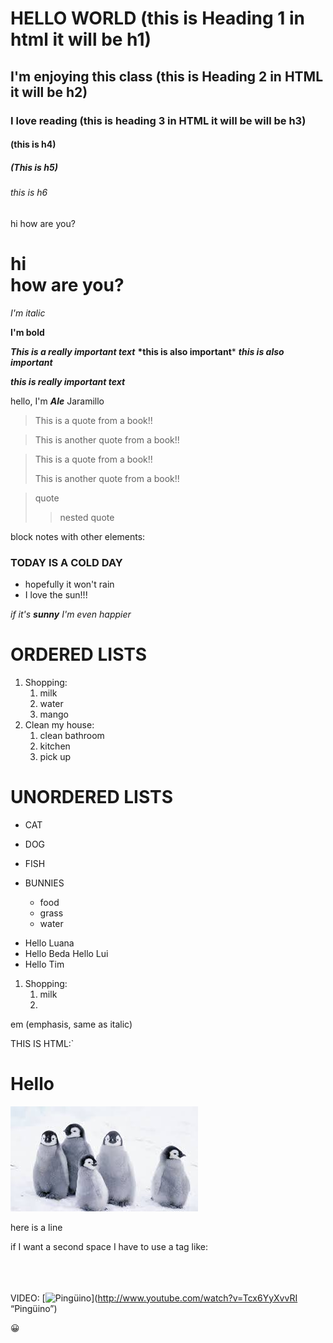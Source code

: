 # HELLO WORLD  (this is Heading 1 in html it will be h1)

## I'm enjoying this class (this is Heading 2 in HTML it will be h2)

### I love reading (this is heading 3 in HTML it will be will be h3)

#### (this is h4)

##### (This is h5)

###### this is h6

hi 
how are you?

<h1>hi<br>how are you?</h1>

*I'm italic*

**I'm bold**

***This is a really important text***
__*this is also important__*
**_this is also important_**

___this is really important text___

hello, I'm __*Ale*__ Jaramillo 


> This is a quote from a book!!

> This is another quote from a book!!

> This is a quote from a book!!
>
> This is another quote from a book!!

>quote
> 
>> nested quote


block notes with other elements:

### TODAY IS A COLD DAY
- hopefully it won't rain
- I love the sun!!!

*if it's **sunny** I'm even happier*

# ORDERED LISTS

1. Shopping: 
   1. milk
   2. water
   3. mango
2. Clean my house:
    1. clean bathroom 
    2. kitchen 
    3. pick up 


# UNORDERED LISTS

- CAT
- DOG
- FISH

- BUNNIES
  - food
  - grass
  - water



* Hello Luana 
* Hello Beda
  Hello Lui
* Hello Tim

1. Shopping: 
    1. milk
    2. 


em (emphasis, same as italic)




THIS  IS HTML:`
<!DOCTYPE html>
<html lang="en">
<head>
    <meta charset="UTF-8">
    <meta name="viewport" content="width=device-width, initial-scale=1.0">
    <title>Document</title>
</head>
<body>
    <h1>Hello</h1>
</body>
</html>


![Pinguin](./download.jpeg)

here is a line

if I want a second space I have to use a tag like: <br>
<br>
<br>
<br>


VIDEO:
[![Pingüino](http://img.youtube.com/vi/Tcx6YyXvvRI/0.jpg)](http://www.youtube.com/watch?v=Tcx6YyXvvRI “Pingüino”)


:grinning:

